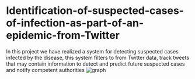# Identification-of-suspected-cases-of-infection-as-part-of-an-epidemic-from-Twitter
In this project we have realized a system for detecting suspected cases infected by the disease, this system filters to from Twitter data, track tweets that may contain information to detect and predict future suspected cases and notify competent authorities
![graph](https://user-images.githubusercontent.com/64387267/134787685-630009bf-201a-4688-9f86-ca82ad054756.png)
